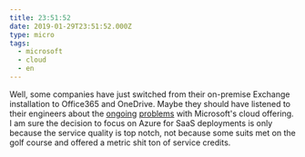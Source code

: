 ```yaml
---
title: 23:51:52
date: 2019-01-29T23:51:52.000Z
type: micro
tags:
  - microsoft
  - cloud
  - en
---
```


Well, some companies have just switched from their on-premise Exchange installation to Office365 and OneDrive. Maybe they should have listened to their engineers about the [ongoing](https://www.theregister.co.uk/2019/01/24/office_365_down/) [problems](https://www.theregister.co.uk/2019/01/29/office_365_outage/) with Microsoft's cloud offering. I am sure the decision to focus on Azure for SaaS deployments is only because the service quality is top notch, not because some suits met on the golf course and offered a metric shit ton of service credits.
